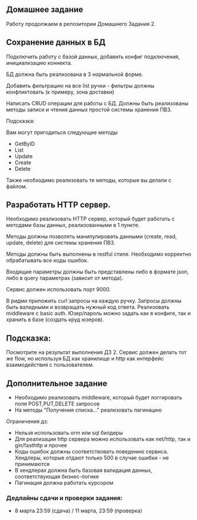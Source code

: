 ## Домашнее задание
Работу продолжаем в репозитории Домашнего Задания 2.

## Сохранение данных в БД
Подключить работу с базой данных, добавить конфиг подключения, инициализацию коннекта.

БД должна быть реализована в 3 нормальной форме.

Добавить фильтрацию на все list ручки - фильтры должны конфликтовать (к примеру, зона доставки)

Написать CRUD операции для работы с БД.
Должны быть реализованы методы записи и чтения данных простой системы хранения ПВЗ.

Подсказка:

Вам могут пригодиться следующие методы

- GetByID
- List
- Update
- Create
- Delete

Также необходимо реализовать те методы, которые вы делали с файлом.

## Разработать HTTP сервер.

Необходимо реализовать HTTP сервер, который будет работать с методами базы данных, реализованными в 1 пункте.

Методы должны позволять манипулировать данными (create, read, update, delete) для системы хранения ПВЗ.

Методы должны быть выполнены в restful стиле. Необходимо корректно обрабатывать все коды ошибок.

Входящие параметры должны быть представлены либо в формате json, либо в query параметрах (зависит от метода).

Сервис должен использовать порт 9000.

В ридми приложить curl запросы на каждую ручку. Запросы должны быть валидными и возвращать нужный код ответа.
Реализовать middleware с basic auth. Юзер/пароль можно задать как в конфиге, так и хранить в базе (создать круд юзеров).

## Подсказка:

Посмотрите на результат выполнения ДЗ 2. Сервис должен делать тот же flow, но используя БД как хранилище и http как интерфейс взаимодействия с пользователем.

## Дополнительное задание
- Необходимо реализовать middleware, который будет логгировать поля POST,PUT,DELETE запросов
- На методы "Получения списка..." реализовать пагинацию


Ограничения дз:

- Нельзя использовать orm или sql билдеры
- Для реализации http сервера можно использовать как net/http, так и gin/fasthttp и прочее
- Коды ошибок должны соответствовать поведению сервиса. Хендлеры, которые отдают только 500 в случае ошибки - не принимаются
- В хендлерах должна быть базовая валидация данных, соответствующая бизнес-логике
- Пагинация должна работать курсором

### Дедлайны сдачи и проверки задания: 
- 8 марта 23:59 (сдача) / 11 марта, 23:59 (проверка)
